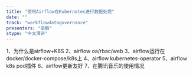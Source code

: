 ```yaml
---
title: "使用Airflow在Kubernetes进行数据处理"
date: "" 
track: "workflowdatagovernance"
presenters: "栾鹏"
stype: "中文演讲"
---
```

1、为什么是airflow+K8S
 2、airflow oa/rbac/web
 3、airflow运行在docker/docker-compose/k8s上
 4、airflow kubernetes-operator
 5、airflow k8s pod插件
 6、airlfow更新友好
 7、在腾讯音乐的使用情况